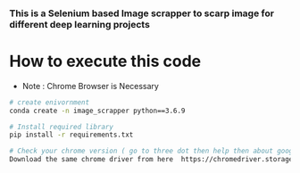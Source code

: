 ### This is a Selenium based Image scrapper to scarp image for different deep learning projects
# How to execute this code
- Note : Chrome Browser is Necessary
```bash
# create enivornment
conda create -n image_scrapper python==3.6.9

# Install required library
pip install -r requirements.txt

# Check your chrome version ( go to three dot then help then about google chrome )
Download the same chrome driver from here  https://chromedriver.storage.googleapis.com/index.html

```

 
